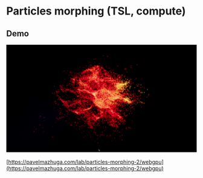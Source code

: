 # Particles morphing (TSL, compute)

## Demo

![Preview](preview.jpeg)

[https://pavelmazhuga.com/lab/particles-morphing-2/webgpu](https://pavelmazhuga.com/lab/particles-morphing-2/webgpu)
